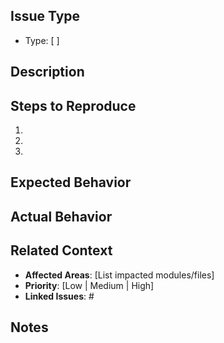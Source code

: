 ## Issue Type
<!-- Choose one: feat, fix, docs, style, refactor, test, chore -->
- Type: [ ]

## Description
<!-- Describe the issue in detail. Link any related issues, PRs, or discussions. -->

## Steps to Reproduce
1. 
2. 
3. 

## Expected Behavior
<!-- What should happen? -->

## Actual Behavior
<!-- What is actually happening? -->

## Related Context
- **Affected Areas**: [List impacted modules/files]
- **Priority**: [Low | Medium | High]
- **Linked Issues**: #<issue-number>

## Notes
<!-- Add any additional information or context. -->

